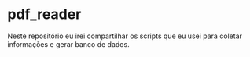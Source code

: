# pdf_reader
Neste repositório eu irei compartilhar os scripts que eu usei para coletar informações e gerar banco de dados.
